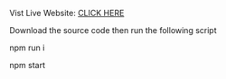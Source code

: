 Vist Live Website: <a href="https://paphobgun.github.io/publicapis/" target="_blank" rel="noreferrer">CLICK HERE</a>

Download the source code then run the following script

npm run i

npm start
